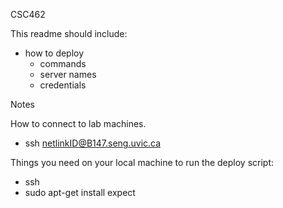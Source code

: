 CSC462

This readme should include:
- how to deploy
  - commands
  - server names
  - credentials

Notes

How to connect to lab machines.
- ssh netlinkID@B147.seng.uvic.ca

Things you need on your local machine to run the deploy script:
- ssh
- sudo apt-get install expect